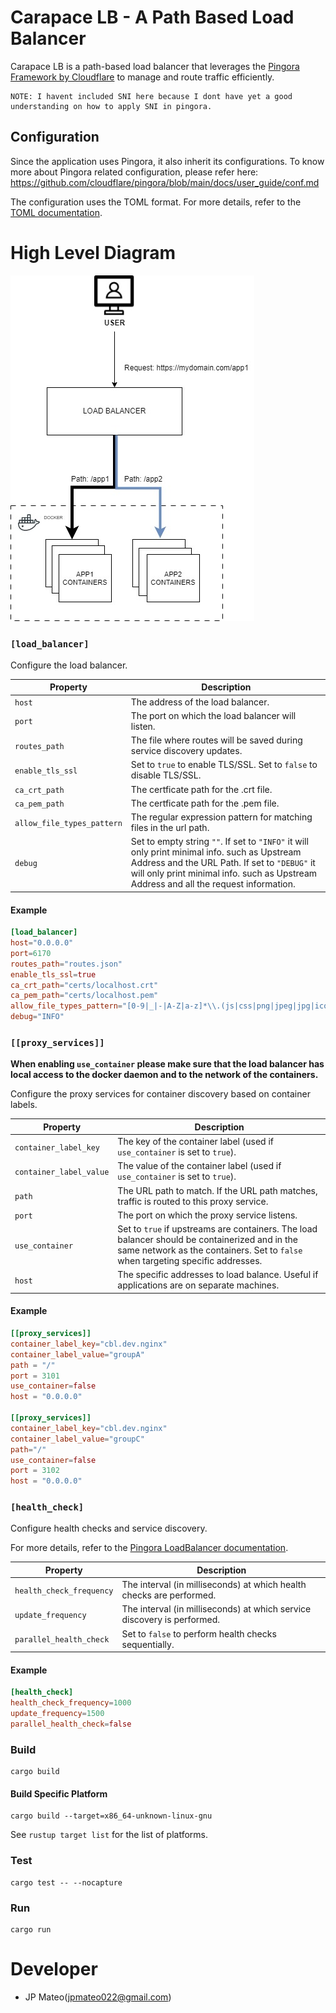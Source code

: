 # Carapace LB - A Path Based Load Balancer

Carapace LB is a path-based load balancer that leverages the [Pingora Framework by Cloudflare](https://github.com/cloudflare/pingora) to manage and route traffic efficiently.

```
NOTE: I havent included SNI here because I dont have yet a good understanding on how to apply SNI in pingora.
```

## Configuration

Since the application uses Pingora, it also inherit its configurations. To know more about Pingora related configuration, please refer here:
https://github.com/cloudflare/pingora/blob/main/docs/user_guide/conf.md

The configuration uses the TOML format. For more details, refer to the [TOML documentation](https://toml.io/en/v1.0.0).

# High Level Diagram

![Diagram](./docs/digram.jpg)

### `[load_balancer]`
Configure the load balancer.

| Property     | Description                                                           |
|--------------|-----------------------------------------------------------------------|
| `host`       | The address of the load balancer.                                     |
| `port`       | The port on which the load balancer will listen.                      |
| `routes_path`| The file where routes will be saved during service discovery updates. |
| `enable_tls_ssl`| Set to ```true``` to enable TLS/SSL. Set to ```false``` to disable TLS/SSL. |
| `ca_crt_path`| The certficate path for the .crt file. |
| `ca_pem_path`| The certficate path for the .pem file. |
| `allow_file_types_pattern`| The regular expression pattern for matching files in the url path. |
| `debug`| Set to empty string ```""```. If set to ```"INFO"``` it will only print minimal info. such as Upstream Address and the URL Path. If set to ```"DEBUG"``` it will only print minimal info. such as Upstream Address and all the request information.   |

#### Example
```toml
[load_balancer]
host="0.0.0.0"
port=6170
routes_path="routes.json"
enable_tls_ssl=true
ca_crt_path="certs/localhost.crt"
ca_pem_path="certs/localhost.pem"
allow_file_types_pattern="[0-9|_|-|A-Z|a-z]*\\.(js|css|png|jpeg|jpg|ico)"
debug="INFO"
```

### `[[proxy_services]]`

**When enabling ```use_container``` please make sure that the load balancer has local access to the docker daemon and to the network of the containers.**

Configure the proxy services for container discovery based on container labels.

| Property               | Description                                                                 |
|------------------------|-----------------------------------------------------------------------------|
| `container_label_key`  | The key of the container label (used if `use_container` is set to `true`).  |
| `container_label_value`| The value of the container label (used if `use_container` is set to `true`).|
| `path`                 | The URL path to match. If the URL path matches, traffic is routed to this proxy service. |
| `port`                 | The port on which the proxy service listens.                                |
| `use_container`        | Set to `true` if upstreams are containers. The load balancer should be containerized and in the same network as the containers. Set to `false` when targeting specific addresses. |
| `host`                 | The specific addresses to load balance. Useful if applications are on separate machines. |

#### Example
```toml
[[proxy_services]]
container_label_key="cbl.dev.nginx"
container_label_value="groupA"
path = "/"
port = 3101
use_container=false
host = "0.0.0.0"

[[proxy_services]]
container_label_key="cbl.dev.nginx"
container_label_value="groupC"
path="/"
use_container=false
port = 3102
host = "0.0.0.0"
```

### `[health_check]`
Configure health checks and service discovery.

For more details, refer to the [Pingora LoadBalancer documentation](https://docs.rs/pingora/0.2.0/pingora/lb/struct.LoadBalancer.html#structfield.health_check_frequency).

| Property                | Description                                                             |
|-------------------------|-------------------------------------------------------------------------|
| `health_check_frequency`| The interval (in milliseconds) at which health checks are performed.    |
| `update_frequency`      | The interval (in milliseconds) at which service discovery is performed. |
| `parallel_health_check` | Set to `false` to perform health checks sequentially.                   |

#### Example
```toml
[health_check]
health_check_frequency=1000
update_frequency=1500
parallel_health_check=false
```

### Build

```
cargo build
```

#### Build Specific Platform

```
cargo build --target=x86_64-unknown-linux-gnu
```

See ```rustup target list``` for the list of platforms.

### Test

```
cargo test -- --nocapture
```

### Run

```
cargo run
```

# Developer
- JP Mateo(jpmateo022@gmail.com)